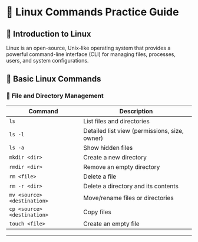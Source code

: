 
# 🐧 Linux Commands Practice Guide  

## 🔹 Introduction to Linux  

Linux is an open-source, Unix-like operating system that provides a powerful command-line interface (CLI) for managing files, processes, users, and system configurations.  


## 🔹 Basic Linux Commands  

### 📂 **File and Directory Management**  

| Command | Description |
|---------|------------|
| `ls` | List files and directories |
| `ls -l` | Detailed list view (permissions, size, owner) |
| `ls -a` | Show hidden files |
| `mkdir <dir>` | Create a new directory |
| `rmdir <dir>` | Remove an empty directory |
| `rm <file>` | Delete a file |
| `rm -r <dir>` | Delete a directory and its contents |
| `mv <source> <destination>` | Move/rename files or directories |
| `cp <source> <destination>` | Copy files |
| `touch <file>` | Create an empty file |

---
